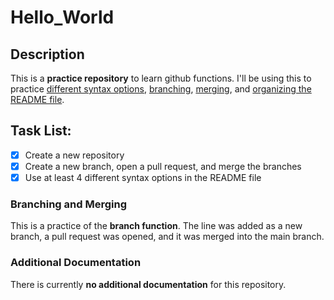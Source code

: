 # Hello_World
## Description
This is a **practice repository** to learn github functions. I'll be using this to practice <ins>different syntax options</ins>, <ins>branching</ins>, <ins>merging</ins>, and <ins>organizing the README file</ins>.
## Task List:
- [x] Create a new repository
- [x] Create a new branch, open a pull request, and merge the branches
- [x] Use at least 4 different syntax options in the README file
### Branching and Merging
This is a practice of the **branch function**. The line was added as a new branch, a pull request was opened, and it was merged into the main branch.
### Additional Documentation
There is currently **no additional documentation** for this repository. 



